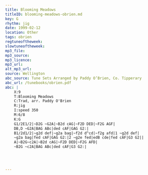 ```yaml
---
title: Blooming Meadows
titleID: blooming-meadows-obrien.md
key: G
rhythm: jig
date: 1999-02-12
location: Other
tags: obrien
regtuneoftheweek:
slowtuneoftheweek:
mp3_file:
mp3_source:
mp3_licence:
mp3_url:
alt_mp3_url:
source: Wellington
abc_source: Tune Sets Arranged by Paddy O’Brien, Co. Tipperary
abc_url: /tunebooks/obrien.pdf
abc: |
    X:9
    T:Blooming Meadows
    C:Trad, arr. Paddy O'Brien
    R:jig
    I:speed 350
    M:6/8
    K:G
    G1/2E1/2|~D2G ~G2A|~B2d cAG|~F2D DED|~F2G AGF|
    DB,D ~G2A|BAG ABc|ded cAF|GAG G2:|
    B1/2d1/2|~g2d def|~g2a bag|~f2d d^cd|~f2g afd|1 ~g2d def|
    ~g2a bag|fed cAF|GAG G2:|2 ~g2e fed|edB cde|fed cAF|G3 G2||
    A|~B2G~c2A|~B2d cAG|~F2D DED|~F2G AFD|
    ~B2G ~c2A|BAG ABc|ded cAF|G3 G2:|
    
    
    

---
```

